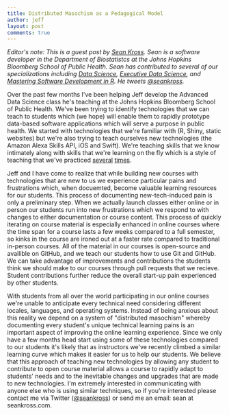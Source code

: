 ```yaml
---
title: Distributed Masochism as a Pedagogical Model
author: jeff
layout: post
comments: true
---
```


_Editor's note: This is a guest post by 
[Sean Kross](http://seankross.com/). Sean is a software developer in the
Department of Biostatistcs at the Johns Hopkins Bloomberg School of Public 
Health. Sean has contributed to several of our specializations including
[Data Science](https://www.coursera.org/specializations/jhu-data-science),
[Executive Data Science](https://www.coursera.org/specializations/executive-data-science),
and [Mastering Software Development in R](https://www.coursera.org/specializations/r).
He tweets [@seankross](https://twitter.com/seankross)._

Over the past few months I've been helping Jeff develop the Advanced Data
Science class he's teaching at the Johns Hopkins Bloomberg School of Public
Health. We've been trying to identify technologies that we can teach to
students which (we hope) will enable them to rapidly prototype data-based
software applications which will serve a purpose in public health. We started with 
technologies that we're familiar with (R, Shiny, static websites) but we're 
also trying to teach ourselves new technologies (the Amazon Alexa Skills API, 
iOS and Swift). We're teaching skills that we know intimately along with skills
that we're learning on the fly which is a style of teaching that we've practiced
[several](https://www.coursera.org/specializations/jhu-data-science)
[times](https://www.coursera.org/specializations/r). 

Jeff and I have come to realize that while building new courses with 
technologies that are new to us we experience particular pains and frustrations
which, when docuemted, become valuable learning resources for our students.
This process of documenting new-tech-induced pain is only a preliminary step.
When we actually launch classes either online or 
in person our students run into new frustrations which we respond to with
changes to either documentation or course content. This process of quickly
iterating on course material is especially enhanced in online courses where the
time span for a course lasts a few weeks compared to a full semester, so kinks
in the course are ironed out at a faster rate compared to traditional in-person
courses. All of the material in our courses is open-source and availible on
GitHub, and we teach our students how to use Git and GitHub.  We can take
advantage of improvements and contributions the students think we should make
to our courses through pull requests that we recieve. Student contributions 
further reduce the overall start-up pain experienced by other students.

With students from all over the world participating in our online courses we're
unable to anticipate every technical need considering different locales,
languages, and operating systems. Instead of being anxious about this reality
we depend on a system of "distributed masochism" whereby documenting every 
student's unique technical learning pains is an important aspect of improving 
the online learning experience. Since we only have a few months head start 
using some of these technologies compared to our students it's likely that as
instructors we've recently climbed a similar learning curve which makes it
easier for us to help our students. We believe that this approach of teaching
new technologies by allowing any student to contribute to open course material
allows a course to rapidly adapt to students' needs and to the inevitable
changes and upgrades that are made to new technologies. I'm extremely interested
in communicating with anyone else who is using similar techniques, so if you're
interested please contact me via Twitter
(<a href="https://twitter.com/seankross">@seankross</a>)
or send me an email: sean at seankross.com.
